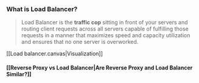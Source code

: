 ### What is Load Balancer?
>Load Balancer is the **traffic cop** sitting in front of your servers and routing client requests across all servers capable of fulfilling those requests in a manner that maximizes speed and capacity utilization and ensures that no one server is overworked.

[[Load balancer.canvas|Visualization]]

#### [[Reverse Proxy vs Load Balancer|Are Reverse Proxy and Load Balancer Similar?]]
